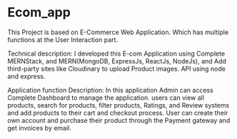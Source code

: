 # Ecom_app
This Project is based on E-Commerce Web Application. Which has multiple functions at the User Interaction part.

Technical description: I developed this E-com Application using Complete MERNStack, and MERN(MongoDB, ExpressJs, ReactJs, NodeJs), and Add third-party sites like Cloudinary to upload Product images.
API using node and express.

Application function Description: In this application Admin can access Complete Dashboard to manage the application. users can view all products, search for products, filter products, Ratings, and Review systems and add products to their cart and checkout process. User can create their own account and purchase their product through the Payment gateway and get invoices by email.
